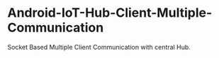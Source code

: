 # Android-IoT-Hub-Client-Multiple-Communication
Socket Based Multiple Client Communication with central Hub.
